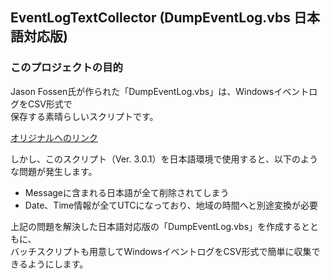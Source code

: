 EventLogTextCollector (DumpEventLog.vbs 日本語対応版)
--

### このプロジェクトの目的

Jason Fossen氏が作られた「DumpEventLog.vbs」は、WindowsイベントログをCSV形式で  
保存する素晴らしいスクリプトです。

[オリジナルへのリンク](https://cyber-defense.sans.org/blog/2009/06/30/dump-windows-event-logs-to-csv-text-vbscript#)

しかし、このスクリプト（Ver. 3.0.1）を日本語環境で使用すると、以下のような問題が発生します。
* Messageに含まれる日本語が全て削除されてしまう
* Date、Time情報が全てUTCになっており、地域の時間へと別途変換が必要

上記の問題を解決した日本語対応版の「DumpEventLog.vbs」を作成するとともに、  
バッチスクリプトも用意してWindowsイベントログをCSV形式で簡単に収集できるようにします。
